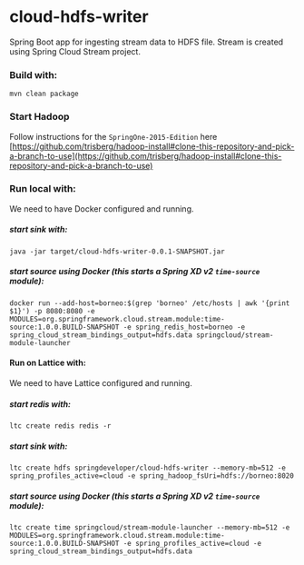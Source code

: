 cloud-hdfs-writer
=================

Spring Boot app for ingesting stream data to HDFS file. Stream is created using Spring Cloud Stream project.

### Build with:

    mvn clean package

### Start Hadoop

Follow instructions for the `SpringOne-2015-Edition` here [https://github.com/trisberg/hadoop-install#clone-this-repository-and-pick-a-branch-to-use](https://github.com/trisberg/hadoop-install#clone-this-repository-and-pick-a-branch-to-use)

### Run local with:

We need to have Docker configured and running.

##### start sink with:
    java -jar target/cloud-hdfs-writer-0.0.1-SNAPSHOT.jar

##### start source using Docker (this starts a Spring XD v2 `time-source` module):
    docker run --add-host=borneo:$(grep 'borneo' /etc/hosts | awk '{print $1}') -p 8080:8080 -e MODULES=org.springframework.cloud.stream.module:time-source:1.0.0.BUILD-SNAPSHOT -e spring_redis_host=borneo -e spring_cloud_stream_bindings_output=hdfs.data springcloud/stream-module-launcher

#### Run on Lattice with:

We need to have Lattice configured and running.

##### start redis with:
    ltc create redis redis -r

##### start sink with:
    ltc create hdfs springdeveloper/cloud-hdfs-writer --memory-mb=512 -e spring_profiles_active=cloud -e spring_hadoop_fsUri=hdfs://borneo:8020

##### start source using Docker (this starts a Spring XD v2 `time-source` module):
    ltc create time springcloud/stream-module-launcher --memory-mb=512 -e MODULES=org.springframework.cloud.stream.module:time-source:1.0.0.BUILD-SNAPSHOT -e spring_profiles_active=cloud -e spring_cloud_stream_bindings_output=hdfs.data
